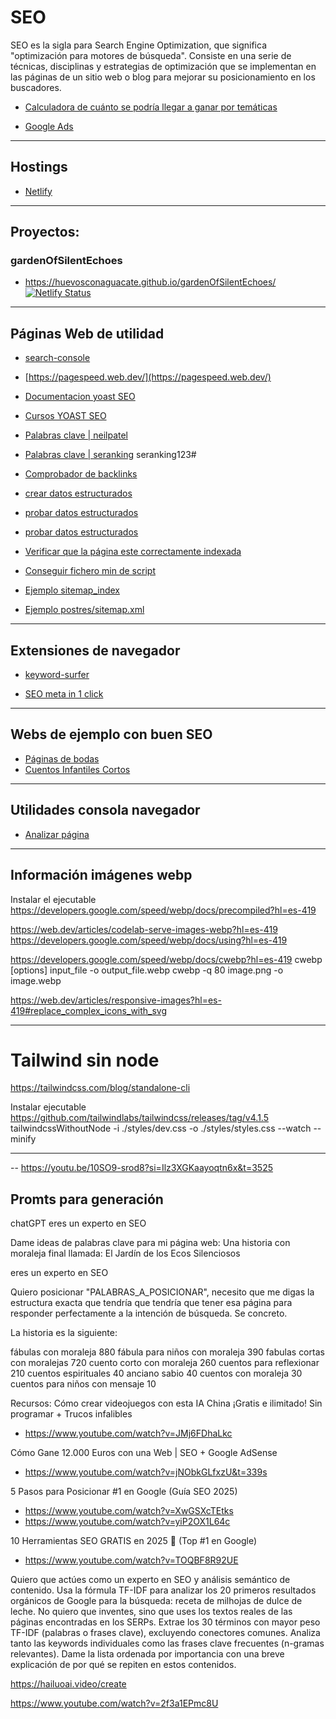 # SEO

SEO es la sigla para Search Engine Optimization, que significa "optimización para motores de búsqueda". Consiste en una serie de técnicas, disciplinas y estrategias de optimización que se implementan en las páginas de un sitio web o blog para mejorar su posicionamiento en los buscadores.

- [Calculadora de cuánto se podría llegar a ganar por temáticas](https://adsense.google.com/intl/es-419_ALL/start/#calculator)


- [Google Ads](https://adsense.google.com/adsense)

---


## Hostings 
- [Netlify](https://www.netlify.com/)

---


## Proyectos:

### gardenOfSilentEchoes
- https://huevosconaguacate.github.io/gardenOfSilentEchoes/
[![Netlify Status](https://api.netlify.com/api/v1/badges/419b7d20-a567-4778-b6cf-d662a68baa5e/deploy-status)](https://app.netlify.com/sites/el-jardin-de-los-ecos-silenciosos/deploys)

---

## Páginas Web de utilidad

- [search-console](https://search.google.com/search-console/welcome)

- [https://pagespeed.web.dev/](https://pagespeed.web.dev/)

- [Documentacion yoast SEO](https://developer.yoast.com/features/opengraph/functional-specification/)

- [Cursos YOAST SEO](https://academy.yoast.com/courses/structured-data-for-beginners/)

- [Palabras clave | neilpatel](https://app.neilpatel.com/es/ubersuggest/overview/?)

- [Palabras clave | seranking](https://online.seranking.com/research.keywords.html/packet) seranking123#

- [Comprobador de backlinks](https://ahrefs.com/backlink-checker)

- [crear datos estructurados](https://www.google.com/webmasters/markup-helper/)

- [probar datos estructurados](https://search.google.com/test/rich-results?hl=es)

- [probar datos estructurados](https://validator.schema.org/)

- [Verificar que la página este correctamente indexada](site:el-jardin-de-los-ecos-silenciosos.netlify.app)

- [Conseguir fichero min de script](https://www.toptal.com/developers/javascript-minifier)

- [Ejemplo sitemap_index](https://www.directoalpaladar.com/sitemap_index.xml)

- [Ejemplo postres/sitemap.xml](https://www.directoalpaladar.com/categoria/postres/sitemap.xml)

---

## Extensiones de navegador

- [keyword-surfer](https://chromewebstore.google.com/detail/keyword-surfer/bafijghppfhdpldihckdcadbcobikaca?hl=es&pli=1)

- [SEO meta in 1 click](https://chromewebstore.google.com/detail/seo-meta-in-1-click/bjogjfinolnhfhkbipphpdlldadpnmhc?hl=es)

---


## Webs de ejemplo con buen SEO

- [Páginas de bodas](https://fotografobodasantcugat.com/)
- [Cuentos Infantiles Cortos](https://www.mundoprimaria.com/cuentos-infantiles-cortos/cuentos-moraleja)

---

## Utilidades consola navegador

- [Analizar página](https://developer.chrome.com/docs/lighthouse/overview?hl=es-419)

---

## Información imágenes webp
   Instalar el ejecutable
   https://developers.google.com/speed/webp/docs/precompiled?hl=es-419

   https://web.dev/articles/codelab-serve-images-webp?hl=es-419
   https://developers.google.com/speed/webp/docs/using?hl=es-419

   https://developers.google.com/speed/webp/docs/cwebp?hl=es-419
   cwebp [options] input_file -o output_file.webp
   cwebp -q 80 image.png -o image.webp

   https://web.dev/articles/responsive-images?hl=es-419#replace_complex_icons_with_svg

---

# Tailwind sin node
   https://tailwindcss.com/blog/standalone-cli

   Instalar ejecutable
   https://github.com/tailwindlabs/tailwindcss/releases/tag/v4.1.5
   tailwindcssWithoutNode -i ./styles/dev.css -o ./styles/styles.css --watch --minify

---


-- https://youtu.be/10SO9-srod8?si=Ilz3XGKaayoqtn6x&t=3525


## Promts para generación


chatGPT
eres un experto en SEO

Dame ideas de palabras clave para mi página web:
Una historia con moraleja final llamada: El Jardín de los Ecos Silenciosos

eres un experto en SEO

Quiero posicionar "PALABRAS_A_POSICIONAR", necesito que me digas
la estructura exacta que tendría que tendría que tener esa página para
responder perfectamente a la intención de búsqueda. Se concreto.

La historia es la siguiente:





fábulas con moraleja 880
fábula para niños con moraleja 390
fabulas cortas con moralejas 720
cuento corto con moraleja 260
cuentos para reflexionar 210
cuentos espirituales 40
anciano sabio 40
cuentos con moraleja 30
cuentos para niños con mensaje 10

Recursos:
Cómo crear videojuegos con esta IA China ¡Gratis e ilimitado! Sin programar + Trucos infalibles

- https://www.youtube.com/watch?v=JMj6FDhaLkc


Cómo Gane 12.000 Euros con una Web | SEO + Google AdSense

- https://www.youtube.com/watch?v=jNObkGLfxzU&t=339s


5 Pasos para Posicionar #1 en Google (Guía SEO 2025)
- https://www.youtube.com/watch?v=XwGSXcTEtks
- https://www.youtube.com/watch?v=yiP2OX1L64c

10 Herramientas SEO GRATIS en 2025 🥇 (Top #1 en Google)
- https://www.youtube.com/watch?v=TOQBF8R92UE

Quiero que actúes como un experto en SEO y análisis semántico de contenido. Usa la fórmula TF-IDF para analizar los 20 primeros resultados orgánicos de Google para la búsqueda: receta de milhojas de dulce de leche. No quiero que inventes, sino que uses los textos reales de las páginas encontradas en los SERPs. Extrae los 30 términos con mayor peso TF-IDF (palabras o frases clave), excluyendo conectores comunes. Analiza tanto las keywords individuales como las frases clave frecuentes (n-gramas relevantes). Dame la lista ordenada por importancia con una breve explicación de por qué se repiten en estos contenidos.



https://hailuoai.video/create

https://www.youtube.com/watch?v=2f3a1EPmc8U